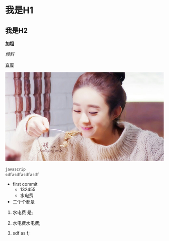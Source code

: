 # 我是H1
## 我是H2
**加粗**

*倾斜*

[百度](http://www.baidu.com)

![](./y.jpeg)

`javascrip`     
   `sdfasdfasdfasdf`

- first commit
  - 132455
  - 水电费
- 二个个都是


1. 水电费 是;

2. 水电费水电费;

3. sdf as f;
